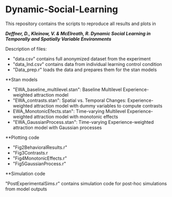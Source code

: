 # Dynamic-Social-Learning

This repository contains the scripts to reproduce all results and plots in 

***Deffner, D., Kleinow, V. & McElreath, R. Dynamic Social Learning in Temporally and Spatially Variable Environments***

Description of files:

- "data.csv" contains full anonymized dataset from the experiment
- "data_Ind.csv" contains data from individual learning control condition
- "Data_prep.r" loads the data and prepares them for the stan models

 **Stan models
 - "EWA_baseline_multilevel.stan": Baseline Multilevel Experience-weighted attraction model
 - "EWA_contrasts.stan": Spatial vs. Temporal Changes: Experience-weighted attraction model with dummy variables to compute contrasts   
 - EWA_MonotonicEfects.stan": Time-varying Multilevel Experience-weighted attraction model with monotonic effects
 - "EWA_GaussianProcess.stan": Time-varying Experience-weighted attraction model with Gaussian processes
 
  **Plotting code
  - "Fig2BehavioralResults.r"
  - "Fig3Contrasts.r
  - "Fig4MonotonicEffects.r"
  - "Fig5GaussianProcess.r"
  
  
  **Simulation code

  "PostExperimentalSims.r" contains simulation code for post-hoc simulations from model outputs
